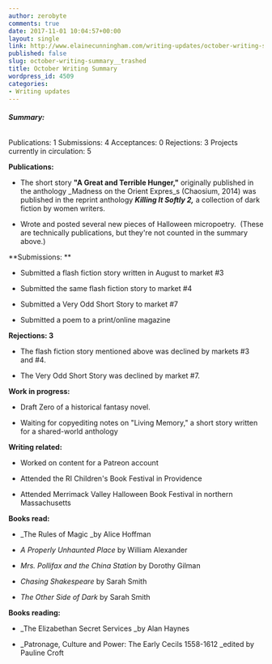```yaml
---
author: zerobyte
comments: true
date: 2017-11-01 10:04:57+00:00
layout: single
link: http://www.elainecunningham.com/writing-updates/october-writing-summary__trashed/
published: false
slug: october-writing-summary__trashed
title: October Writing Summary
wordpress_id: 4509
categories:
- Writing updates
---
```


###### **Summary:**




Publications: 1
Submissions: 4
Acceptances: 0
Rejections: 3
Projects currently in circulation: 5


**Publications:**



 	
  * The short story **"A Great and Terrible Hunger,"** originally published in the anthology _Madness on the Orient Expres_s (Chaosium, 2014) was published in the reprint anthology **_Killing It Softly 2,_** a collection of dark fiction by women writers.

 	
  * Wrote and posted several new pieces of Halloween micropoetry.  (These are technically publications, but they're not counted in the summary above.)


**Submissions: **



 	
  * Submitted a flash fiction story written in August to market #3

 	
  * Submitted the same flash fiction story to market #4

 	
  * Submitted a Very Odd Short Story to market #7

 	
  * Submitted a poem to a print/online magazine


**Rejections: 3**



 	
  * The flash fiction story mentioned above was declined by markets #3 and #4.

 	
  * The Very Odd Short Story was declined by market #7.


**Work in progress:**



 	
  * Draft Zero of a historical fantasy novel.

 	
  * Waiting for copyediting notes on "Living Memory," a short story written for a shared-world anthology


**Writing related:**



 	
  * Worked on content for a Patreon account

 	
  * Attended the RI Children's Book Festival in Providence

 	
  * Attended Merrimack Valley Halloween Book Festival in northern Massachusetts


**Books read:**



 	
  * _The Rules of Magic _by Alice Hoffman

 	
  * _A Properly Unhaunted Place_ by William Alexander

 	
  * _Mrs. Pollifax and the China Station_ by Dorothy Gilman

 	
  * _Chasing Shakespeare_ by Sarah Smith

 	
  * _The Other Side of Dark_ by Sarah Smith


**Books reading:**



 	
  * _The Elizabethan Secret Services _by Alan Haynes

 	
  * _Patronage, Culture and Power: The Early Cecils 1558-1612 _edited by Pauline Croft


